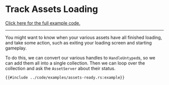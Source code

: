 # Track Assets Loading

[Click here for the full example code.](../code/examples/assets-ready.rs)

---

You might want to know when your various assets have all finished loading, and
take some action, such as exiting your loading screen and starting gameplay.

To do this, we can convert our various handles to `HandleUntyped`s, so we
can add them all into a single collection. Then we can loop over the collection
and ask the `AssetServer` about their status.

```rust,no_run,noplayground
{{#include ../code/examples/assets-ready.rs:example}}
```
